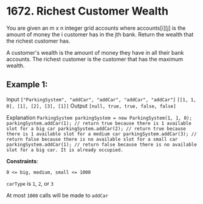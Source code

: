 # 1672. Richest Customer Wealth
You are given an m x n integer grid accounts where accounts[i][j] is the amount of money the i customer has in the j​​​​​​​​​​​th​​​​ bank. Return the wealth that the richest customer has.

A customer's wealth is the amount of money they have in all their bank accounts. The richest customer is the customer that has the maximum wealth.

## Example 1:

Input
`["ParkingSystem", "addCar", "addCar", "addCar", "addCar"]`
`[[1, 1, 0], [1], [2], [3], [1]]`
Output
`[null, true, true, false, false]`

Explanation
`ParkingSystem parkingSystem = new ParkingSystem(1, 1, 0);
parkingSystem.addCar(1); // return true because there is 1 available slot for a big car
parkingSystem.addCar(2); // return true because there is 1 available slot for a medium car
parkingSystem.addCar(3); // return false because there is no available slot for a small car
parkingSystem.addCar(1); // return false because there is no available slot for a big car. It is already occupied.`



**Constraints**:

`0 <= big, medium, small <= 1000`

`carType` is `1`, `2`, or `3`

At most `1000` calls will be made to `addCar`